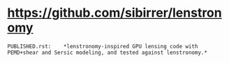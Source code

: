 # https://github.com/sibirrer/lenstronomy

```console
PUBLISHED.rst:    *lenstronomy-inspired GPU lensing code with PEMD+shear and Sersic modeling, and tested against lenstronomy.*

```
